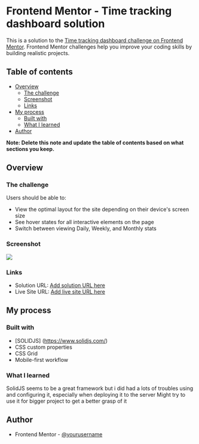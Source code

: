 # Frontend Mentor - Time tracking dashboard solution

This is a solution to the [Time tracking dashboard challenge on Frontend Mentor](https://www.frontendmentor.io/challenges/time-tracking-dashboard-UIQ7167Jw). Frontend Mentor challenges help you improve your coding skills by building realistic projects. 

## Table of contents

- [Overview](#overview)
  - [The challenge](#the-challenge)
  - [Screenshot](#screenshot)
  - [Links](#links)
- [My process](#my-process)
  - [Built with](#built-with)
  - [What I learned](#what-i-learned)
- [Author](#author)

**Note: Delete this note and update the table of contents based on what sections you keep.**

## Overview

### The challenge

Users should be able to:

- View the optimal layout for the site depending on their device's screen size
- See hover states for all interactive elements on the page
- Switch between viewing Daily, Weekly, and Monthly stats

### Screenshot

![](./src/assets/screenshot.jpg)

### Links

- Solution URL: [Add solution URL here](https://www.frontendmentor.io/solutions/solidjs-time-tracking--dyYBIiClS)
- Live Site URL: [Add live site URL here](https://frontend-mentor-solidjs.vercel.app/)

## My process

### Built with

- [SOLIDJS] (https://www.solidjs.com/)
- CSS custom properties
- CSS Grid
- Mobile-first workflow

### What I learned

SolidJS seems to be a great framework but i did had a lots of troubles using and configuring it, especially when deploying it to the server
Might try to use it for bigger project to get a better grasp of it

## Author

- Frontend Mentor - [@yourusername](https://www.frontendmentor.io/profile/Shiiron)
